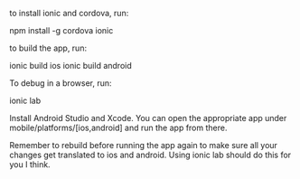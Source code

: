 to install ionic and cordova, run:

npm install -g cordova ionic






to build the app, run:

ionic build ios
ionic build android







To debug in a browser, run:

ionic lab





Install Android Studio and Xcode.
You can open the appropriate app under 
mobile/platforms/[ios,android]
and run the app from there.



Remember to rebuild before running the app again to make
sure all your changes get translated to ios and android.
Using ionic lab should do this for you I think.





